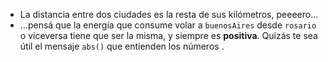 * La distancia entre dos ciudades es la resta de sus kilómetros, peeeero...
* ...pensá que la energía que consume volar a `buenosAires` desde `rosario` o viceversa tiene que ser la misma, y siempre es **positiva**. Quizás te sea útil el mensaje `abs()` que entienden los números .  